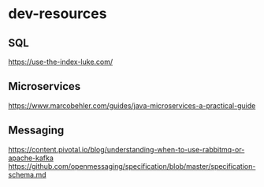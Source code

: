 # dev-resources

## SQL

https://use-the-index-luke.com/

## Microservices

https://www.marcobehler.com/guides/java-microservices-a-practical-guide

## Messaging

https://content.pivotal.io/blog/understanding-when-to-use-rabbitmq-or-apache-kafka
https://github.com/openmessaging/specification/blob/master/specification-schema.md
